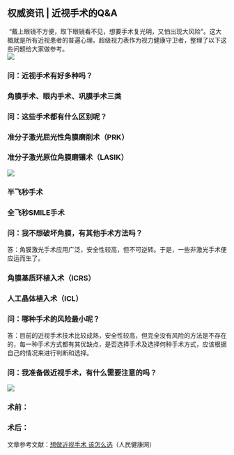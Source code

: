 ## 权威资讯 | 近视手术的Q&#038;A  
&nbsp;“戴上眼镜不方便，取下眼镜看不见，想要手术复光明，又怕出现大风险”。这大概就是所有近视患者的普遍心理。超级视力表作为视力健康守卫者，整理了以下这些问题给大家做参考。  
![](http://cdncms.v-keep.cn/wp-content/uploads/2019/10/timg54.jpg)  
### 问：近视手术有好多种吗？  
### 角膜手术、眼内手术、巩膜手术三类  
### 问：这些手术都有什么区别呢？  
### 准分子激光屈光性角膜磨削术（PRK）  
### 准分子激光原位角膜磨镶术（LASIK）  
![](http://cdncms.v-keep.cn/wp-content/uploads/2019/08/u18317713811529480049fm26gp0.jpg)  
### 半飞秒手术  
### 全飞秒SMILE手术  
### 问：我不想破坏角膜，有其他手术方法吗？  
答：角膜激光手术应用广泛，安全性较高，但不可逆转。于是，一些非激光手术便应运而生了。  
### 角膜基质环植入术（ICRS）  
### 人工晶体植入术（ICL）  
### 问：哪种手术的风险最小呢？  
答：目前的近视手术技术比较成熟，安全性较高，但完全没有风险的方法是不存在的，每一种手术方式都有其优缺点，是否选择手术及选择何种手术方式，应该根据自己的情况来进行判断和选择。  
### 问：我准备做近视手术，有什么需要注意的吗？  
![](http://cdncms.v-keep.cn/wp-content/uploads/2019/10/gdf.jpg)  
### 术前：  
### 术后：  
文章参考文献：<a href="http://health.people.com.cn/n1/2019/0929/c14739-31378586.html">想做近视手术&nbsp;该怎么选</a>（人民健康网）  
